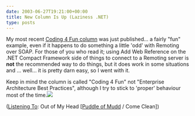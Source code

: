 ```yaml
---
date: 2003-06-27T19:21:00+00:00
title: New Column Is Up (Laziness .NET)
type: posts
---
```

My most recent [Coding 4 Fun column](https://msdn.microsoft.com/library/default.asp?url=/library/en-us/dncodefun/html/code4fun06272003.asp) was just published... a fairly "fun" example, even if it happens to do something a little 'odd' with Remoting over SOAP. For those of you who read it; using Add Web Reference on the .NET Compact Framework side of things to connect to a Remoting server is **not** the recommended way to do things, but it does work in some situations and ... well... it is pretty darn easy, so I went with it.

Keep in mind the column is called "Coding 4 Fun" not "Enterprise Architecture Best Practices", although I try to stick to 'proper' behaviour most of the time.![](https://help.microsoft.com/!data/en_us/data/messengerv47_xpxchg.its51/$content$/wink_smile.gif)


  ([Listening To](https://learn.microsoft.com/en-us/previous-versions/dotnet/articles/ms973230(v=msdn.10)): Out of My Head [[Puddle of Mudd](https://open.spotify.com/search/Puddle%20of%20Mudd/artists) / Come Clean])
